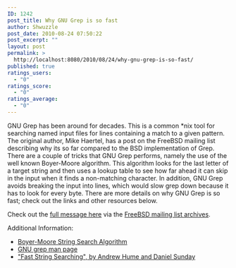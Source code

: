 ```yaml
---
ID: 1242
post_title: Why GNU Grep is so fast
author: Shwuzzle
post_date: 2010-08-24 07:50:22
post_excerpt: ""
layout: post
permalink: >
  http://localhost:8080/2010/08/24/why-gnu-grep-is-so-fast/
published: true
ratings_users:
  - "0"
ratings_score:
  - "0"
ratings_average:
  - "0"
---
```

GNU Grep has been around for decades. This is a common *nix tool for searching named input files for lines containing a match to a given pattern. The original author, Mike Haertel, has a post on the FreeBSD mailing list describing why its so far compared to the BSD implementation of Grep. There are a couple of tricks that GNU Grep performs, namely the use of the well known Boyer-Moore algorithm. This algorithm looks for the last letter of a target string and then uses a lookup table to see how far ahead it can skip in the input when it finds a non-matching character. In addition, GNU Grep avoids breaking the input into lines, which would slow grep down because it has to look for every byte. There are more details on why GNU Grep is so fast; check out the links and other resources below.

Check out the <a href="http://lists.freebsd.org/pipermail/freebsd-current/2010-August/019310.html">full message here</a> via the <a href="http://docs.freebsd.org/mail/">FreeBSD mailing list archives</a>.

Additional Information:
<ul>
	<li><a href="http://en.wikipedia.org/wiki/Boyer-Moore">Boyer-Moore String Search Algorithm</a></li>
	<li><a href="http://unixhelp.ed.ac.uk/CGI/man-cgi?grep">GNU grep man page</a></li>
	<li><a href="http://portal.acm.org/citation.cfm?id=137560">"Fast String Searching", by Andrew Hume and Daniel Sunday</a></li>
</ul>